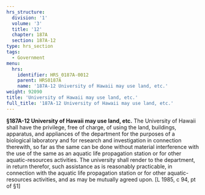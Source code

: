 ```yaml
---
hrs_structure:
  division: '1'
  volume: '3'
  title: '12'
  chapter: 187A
  section: 187A-12
type: hrs_section
tags:
  - Government
menu:
  hrs:
    identifier: HRS_0187A-0012
    parent: HRS0187A
    name: '187A-12 University of Hawaii may use land, etc.'
weight: 92090
title: 'University of Hawaii may use land, etc.'
full_title: '187A-12 University of Hawaii may use land, etc.'
---
```

**§187A-12 University of Hawaii may use land, etc.** The University of Hawaii shall have the privilege, free of charge, of using the land, buildings, apparatus, and appliances of the department for the purposes of a biological laboratory and for research and investigation in connection therewith, so far as the same can be done without material interference with the use of the same as an aquatic life propagation station or for other aquatic-resources activities. The university shall render to the department, in return therefor, such assistance as is reasonably practicable, in connection with the aquatic life propagation station or for other aquatic-resources activities, and as may be mutually agreed upon. [L 1985, c 94, pt of §1]